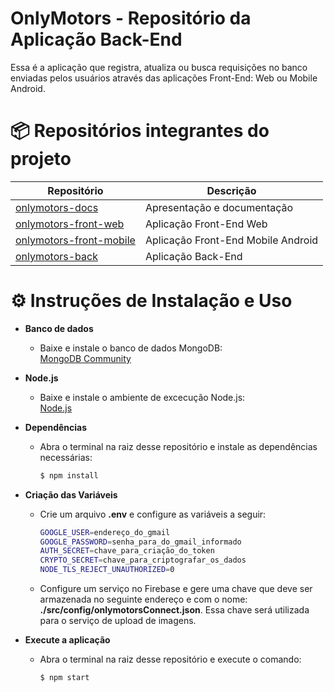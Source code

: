 # OnlyMotors - Repositório da Aplicação Back-End

Essa é a aplicação que registra, atualiza ou busca requisições no banco enviadas pelos usuários através das aplicações Front-End: Web ou Mobile Android.

# 📦 Repositórios integrantes do projeto

| Repositório                                                              | Descrição                          |
| ------------------------------------------------------------------------ | ---------------------------------- |
| [onlymotors-docs](https://github.com/onlymotors/onlymotors-docs)    | Apresentação e documentação        |
| [onlymotors-front-web](https://github.com/onlymotors/onlymotors-front-web)    | Aplicação Front-End Web            |
| [onlymotors-front-mobile](https://github.com/onlymotors/onlymotors-front-mobile) | Aplicação Front-End Mobile Android |
| [onlymotors-back](https://github.com/onlymotors/onlymotors-back)         | Aplicação Back-End                 |


# ⚙️ Instruções de Instalação e Uso

<ul>
<li><b>Banco de dados</b></li>
<ul>
<li>Baixe e instale o banco de dados MongoDB:</li>
<a href="https://www.mongodb.com/try/download/community">MongoDB Community</a>
</ul>
</ul>

<ul>
<li><b>Node.js</b></li>
<ul>
<li>Baixe e instale o ambiente de excecução Node.js:</li>
<a href="https://nodejs.org/en/download">Node.js</a>
</ul>
</ul>

<ul>
<li><b>Dependências</b></li>
<ul>
<li>Abra o terminal na raiz desse repositório e instale as dependências necessárias:
<br/>

```bash
$ npm install
```

</li>
</ul>
</ul>

<ul>
<li><b>Criação das Variáveis</b></li>
<ul>
<li>Crie um arquivo <b>.env</b> e configure as variáveis a seguir:
<br/>

```bash
GOOGLE_USER=endereço_do_gmail 
GOOGLE_PASSWORD=senha_para_do_gmail_informado
AUTH_SECRET=chave_para_criação_do_token
CRYPTO_SECRET=chave_para_criptografar_os_dados
NODE_TLS_REJECT_UNAUTHORIZED=0
```

</li>
</ul>
<ul>
<li>Configure um serviço no Firebase e gere uma chave que deve ser armazenada no seguinte endereço e com o nome: <b>./src/config/onlymotorsConnect.json</b>. Essa chave será utilizada para o serviço de upload de imagens.
<br/>


</li>
</ul>
</ul>



<ul>
<li><b>Execute a aplicação</b></li>
<ul>
<li>Abra o terminal na raiz desse repositório e execute o comando:
<br/>

```bash
$ npm start
```

</li>
</ul>
  
  
</ul>


